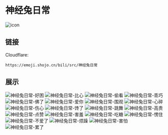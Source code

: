 # 神经兔日常
![icon](https://emoji.shojo.cn/bili/src/神经兔日常/icon.png)
## 链接
Cloudflare:
```
https://emoji.shojo.cn/bili/src/神经兔日常
```
## 展示
![神经兔日常-好困](https://emoji.shojo.cn/bili/src/神经兔日常/神经兔日常-好困.png)
![神经兔日常-比心](https://emoji.shojo.cn/bili/src/神经兔日常/神经兔日常-比心.png)
![神经兔日常-偷看](https://emoji.shojo.cn/bili/src/神经兔日常/神经兔日常-偷看.png)
![神经兔日常-乖巧](https://emoji.shojo.cn/bili/src/神经兔日常/神经兔日常-乖巧.png)
![神经兔日常-佛了](https://emoji.shojo.cn/bili/src/神经兔日常/神经兔日常-佛了.png)
![神经兔日常-爱你](https://emoji.shojo.cn/bili/src/神经兔日常/神经兔日常-爱你.png)
![神经兔日常-围观](https://emoji.shojo.cn/bili/src/神经兔日常/神经兔日常-围观.png)
![神经兔日常-心碎](https://emoji.shojo.cn/bili/src/神经兔日常/神经兔日常-心碎.png)
![神经兔日常-伤心](https://emoji.shojo.cn/bili/src/神经兔日常/神经兔日常-伤心.png)
![神经兔日常-馋了](https://emoji.shojo.cn/bili/src/神经兔日常/神经兔日常-馋了.png)
![神经兔日常-跳舞](https://emoji.shojo.cn/bili/src/神经兔日常/神经兔日常-跳舞.png)
![神经兔日常-高贵](https://emoji.shojo.cn/bili/src/神经兔日常/神经兔日常-高贵.png)
![神经兔日常-点赞](https://emoji.shojo.cn/bili/src/神经兔日常/神经兔日常-点赞.png)
![神经兔日常-害羞](https://emoji.shojo.cn/bili/src/神经兔日常/神经兔日常-害羞.png)
![神经兔日常-吃糖](https://emoji.shojo.cn/bili/src/神经兔日常/神经兔日常-吃糖.png)
![神经兔日常-愣住](https://emoji.shojo.cn/bili/src/神经兔日常/神经兔日常-愣住.png)
![神经兔日常-不爱了](https://emoji.shojo.cn/bili/src/神经兔日常/神经兔日常-不爱了.png)
![神经兔日常-烦躁](https://emoji.shojo.cn/bili/src/神经兔日常/神经兔日常-烦躁.png)
![神经兔日常-害怕](https://emoji.shojo.cn/bili/src/神经兔日常/神经兔日常-害怕.png)
![神经兔日常-累了](https://emoji.shojo.cn/bili/src/神经兔日常/神经兔日常-累了.png)
